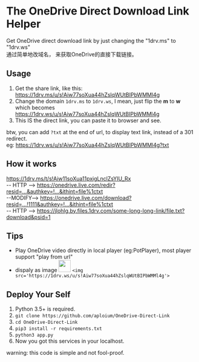 # The OneDrive Direct Download Link Helper

Get OneDrive direct download link by just changing the "1drv.ms" to "1drv.ws"  
通过简单地改域名， 来获取OneDrive的直接下载链接。

## Usage

1. Get the share link, like this: https://1drv.ms/u/s!Aiw77soXua44hZslqWUtBIPbWMMl4g
2. Change the domain `1drv.ms` to `1drv.ws`, I mean, just flip the **m** to **w**  
    which becomes https://1drv.ws/u/s!Aiw77soXua44hZslqWUtBIPbWMMl4g
3. This IS the direct link, you can paste it to browser and see.

btw, you can add `?txt` at the end of url, to display text link, instead of a 301 redirect.<br>
eg: https://1drv.ws/u/s!Aiw77soXua44hZslqWUtBIPbWMMl4g?txt

## How it works

https://1drv.ms/t/s!Aiw11soXua11pxigLnclZsYIU_Rx  
-- HTTP --> https://onedrive.live.com/redir?resid=...&authkey=!...&ithint=file%1ctxt  
--MODIFY--> https://onedrive.live.com/download?resid=...!1111&authkey=!...&ithint=file%1ctxt  
-- HTTP --> https://jlohlg.by.files.1drv.com/some-long-long-link/file.txt?download&psid=1

## Tips

* Play OneDrive video directly in local player (eg:PotPlayer), most player support "play from url"
* dispaly as image <img src='https://1drv.ws/u/s!Aiw77soXua44hZslqWUtBIPbWMMl4g' height="32" width="32"> `<img src='https://1drv.ws/u/s!Aiw77soXua44hZslqWUtBIPbWMMl4g'>`

## Deploy Your Self

1. Python 3.5+ is required.
2. `git clone https://github.com/aploium/OneDrive-Direct-Link`
3. `cd OneDrive-Direct-Link`
4. `pip3 install -r requirements.txt`
5. `python3 app.py`
6. Now you got this services in your localhost.

warning: this code is simple and not fool-proof.
